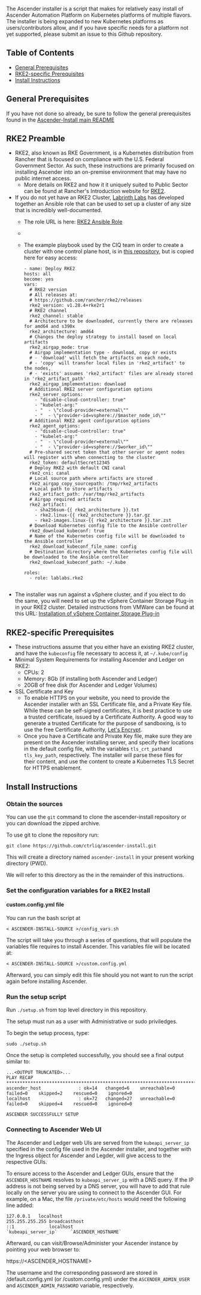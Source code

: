 The Ascender installer is a script that makes for relatively easy
install of Ascender Automation Platform on Kubernetes platforms of
multiple flavors. The installer is being expanded to new Kubernetes
platforms as users/contributors allow, and if you have specific needs
for a platform not yet supported, please submit an issue to this
Github repository.

## Table of Contents

- [General Prerequisites](#general-prerequisites)
- [RKE2-specific Prerequisites](#rke2-specific-prerequisites)
- [Install Instructions](#install-instructions)

## General Prerequisites

If you have not done so already, be sure to follow the general
prerequisites found in the [Ascender-Install main
README](../../README.md#general-prerequisites)

## RKE2 Preamble

- RKE2, also known as RKE Government, is a Kubernetes distribution from Rancher that is focused on compliance with the U.S. Federal Government Sector. As such, these instructions are primarily focused on installing Ascender into an on-premise environment that may have no public internet access.
  - More details on RKE2 and how it it uniquely suited to Public Sector can be found at Rancher's Introduction website for [RKE2](https://docs.rke2.io/).
- If you do not yet have an RKE2 Cluster, [Labrinth Labs](https://lablabs.io/) has developed together an Ansible role that can be used to set up a cluster of any size that is incredibly well-documented. 
  - The role URL is here: [RKE2 Ansible Role](https://github.com/lablabs/ansible-role-rke2)
  - 
  - The example playbook used by the CIQ team in order to create a cluster with one control plane host, is in [this repository](./deploy-rke2-cluster/deploy-rke2-cluster.yaml), but is copied here for easy access:

      ```
      - name: Deploy RKE2
      hosts: all
      become: yes
      vars:
        # RKE2 version
        # All releases at:
        # https://github.com/rancher/rke2/releases
        rke2_version: v1.28.4+rke2r1
        # RKE2 channel
        rke2_channel: stable
        # Architecture to be downloaded, currently there are releases for amd64 and s390x
        rke2_architecture: amd64
        # Changes the deploy strategy to install based on local artifacts
        rke2_airgap_mode: true
        # Airgap implementation type - download, copy or exists
        # - 'download' will fetch the artifacts on each node,
        # - 'copy' will transfer local files in 'rke2_artifact' to the nodes,
        # - 'exists' assumes 'rke2_artifact' files are already stored in 'rke2_artifact_path'
        rke2_airgap_implementation: download
        # Additional RKE2 server configuration options
        rke2_server_options:
          - "disable-cloud-controller: true"
          - "kubelet-arg:"  
          - "  - \"cloud-provider=external\""
          - "  - \"provider-id=vsphere://$master_node_id\""
        # Additional RKE2 agent configuration options
        rke2_agent_options:
          - "disable-cloud-controller: true"
          - "kubelet-arg:"
          - "  - \"cloud-provider=external\""
          - "  - \"provider-id=vsphere://$worker_id\""
        # Pre-shared secret token that other server or agent nodes will register with when connecting to the cluster
        rke2_token: defaultSecret12345
        # Deploy RKE2 with default CNI canal
        rke2_cni: canal
        # Local source path where artifacts are stored
        rke2_airgap_copy_sourcepath: /tmp/rke2_artifacts
        # Local path to store artifacts
        rke2_artifact_path: /var/tmp/rke2_artifacts
        # Airgap required artifacts
        rke2_artifact: 
          - sha256sum-{{ rke2_architecture }}.txt
          - rke2.linux-{{ rke2_architecture }}.tar.gz
          - rke2-images.linux-{{ rke2_architecture }}.tar.zst
        # Download Kubernetes config file to the Ansible controller
        rke2_download_kubeconf: true
        # Name of the Kubernetes config file will be downloaded to the Ansible controller
        rke2_download_kubeconf_file_name: config
        # Destination directory where the Kubernetes config file will be downloaded to the Ansible controller
        rke2_download_kubeconf_path: ~/.kube
    
      roles:
        - role: lablabs.rke2
  ```
- The installer was run against a vSphere cluster, and if you elect to do the same, you will need to set up the vSphere Container Storage Plug-in in your RKE2 cluster. Detailed instructions from VMWare can be found at this URL: [Installation of vSphere Container Storage Plug-in](https://docs.vmware.com/en/VMware-vSphere-Container-Storage-Plug-in/3.0/vmware-vsphere-csp-getting-started/GUID-0AB6E692-AA47-4B6A-8CEA-38B754E16567.html)


## RKE2-specific Prerequisites

- These instructions assume that you either have an existing RKE2 cluster, and have the `kubeconfig` file necessary to access it, at `~/.kube/config`
- Minimal System Requirements for installing Ascender and Ledger on RKE2:
  - CPUs: 2
  - Memory: 8Gb (if installing both Ascender and Ledger)
  - 20GB of free disk (for Ascender and Ledger Volumes)
- SSL Certificate and Key
  - To enable HTTPS on your website, you need to provide the Ascender
    installer with an SSL Certificate file, and a Private Key
    file. While these can be self-signed certificates, it is best
    practice to use a trusted certificate, issued by a Certificate
    Authority. A good way to generate a trusted Certificate for the
    purpose of sandboxing, is to use the free Certificate Authority,
    [Let's Encrypt](https://letsencrypt.org/getting-started/).
  - Once you have a Certificate and Private Key file, make sure they
    are present on the Ascender installing server, and specify their
    locations in the default config file, with the variables
    `tls_crt_path`and `tls_key_path`, respectively. The installer will
    parse these files for their content, and use the content to create
    a Kubernetes TLS Secret for HTTPS enablement.

## Install Instructions

### Obtain the sources

You can use the `git` command to clone the ascender-install repository or you can download the zipped archive. 

To use git to clone the repository run:

```
git clone https://github.com/ctrliq/ascender-install.git
```
This will create a directory named `ascender-install` in your present working directory (PWD).

We will refer to this directory as the <ASCENDER-INSTALL-SOURCE> in the remainder of this instructions.

### Set the configuration variables for a RKE2 Install

#### custom.config.yml file

You can run the bash script at 

```
< ASCENDER-INSTALL-SOURCE >/config_vars.sh
```

The script will take you through a series of questions, that will populate the variables file requires to install Ascender. This variables file will be located at:

```
< ASCENDER-INSTALL-SOURCE >/custom.config.yml
```

Afterward, you can simply edit this file should you not want to run the script again before installing Ascender.

### Run the setup script

Run `./setup.sh` from top level directory in this repository.

The setup must run as a user with Administrative or sudo priviledges.  

To begin the setup process, type:

```
sudo ./setup.sh
```

Once the setup is completed successfully, you should see a final output similar to:

```
...<OUTPUT TRUNCATED>...
PLAY RECAP *************************************************************************************************************************
ascender_host              : ok=14   changed=6    unreachable=0    failed=0    skipped=2    rescued=0    ignored=0
localhost                  : ok=72   changed=27   unreachable=0    failed=0    skipped=4    rescued=0    ignored=0

ASCENDER SUCCESSFULLY SETUP
```


### Connecting to Ascender Web UI

The Ascender and Ledger web UIs are served from the `kubeapi_server_ip` specified in the config file used in the Ascender installer, and together with the Ingress object for Ascender and Legder, will give access to the respective GUIs.

To ensure access to the Ascender and Ledger GUIs, ensure that the `ASCENDER_HOSTNAME` resolves to `kubeapi_server_ip` with a DNS query. If the IP address is not being served by a DNS server, you will have to add that rule locally on the server you are using to connect to the Ascender GUI. For example, on a Mac, the file `/private/etc/hosts` would need the following line added:

```
127.0.0.1	localhost
255.255.255.255	broadcasthost
::1             localhost
`kubeapi_server_ip`     `ASCENDER_HOSTNAME`
```
Afterward, ou can visit/Browse/Administer your Ascender instance by pointing your web browser to:

https://<ASCENDER_HOSTNAME>


The username and the corresponding password are stored in <ASCENDER-INSTALL-SOURCE>/default.config.yml (or <ASCENDER-INSTALL-SOURCE>/custom.config.yml) under the `ASCENDER_ADMIN_USER` and `ASCENDER_ADMIN_PASSWORD` variable, respectively.


